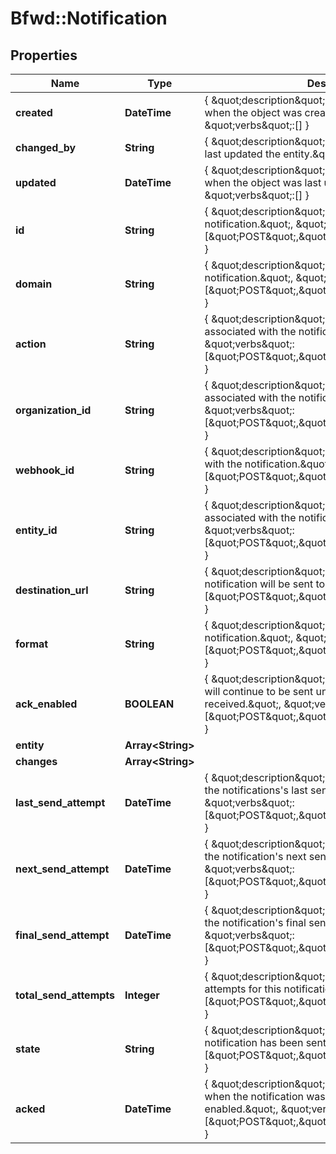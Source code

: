 # Bfwd::Notification

## Properties
Name | Type | Description | Notes
------------ | ------------- | ------------- | -------------
**created** | **DateTime** | { \&quot;description\&quot; : \&quot;The UTC DateTime when the object was created.\&quot;, \&quot;verbs\&quot;:[] } | [optional] 
**changed_by** | **String** | { \&quot;description\&quot; : \&quot;ID of the user who last updated the entity.\&quot;, \&quot;verbs\&quot;:[] } | [optional] 
**updated** | **DateTime** | { \&quot;description\&quot; : \&quot;The UTC DateTime when the object was last updated.\&quot;, \&quot;verbs\&quot;:[] } | [optional] 
**id** | **String** | { \&quot;description\&quot; : \&quot;ID of the notification.\&quot;, \&quot;verbs\&quot;:[\&quot;POST\&quot;,\&quot;PUT\&quot;,\&quot;GET\&quot;] } | [optional] 
**domain** | **String** | { \&quot;description\&quot; : \&quot;The domain of the notification.\&quot;, \&quot;verbs\&quot;:[\&quot;POST\&quot;,\&quot;PUT\&quot;,\&quot;GET\&quot;] } | 
**action** | **String** | { \&quot;description\&quot; : \&quot;The action associated with the notification.\&quot;, \&quot;verbs\&quot;:[\&quot;POST\&quot;,\&quot;PUT\&quot;,\&quot;GET\&quot;] } | 
**organization_id** | **String** | { \&quot;description\&quot; : \&quot;Organization associated with the notification.\&quot;, \&quot;verbs\&quot;:[\&quot;POST\&quot;,\&quot;PUT\&quot;,\&quot;GET\&quot;] } | 
**webhook_id** | **String** | { \&quot;description\&quot; : \&quot;Webhook associated with the notification.\&quot;, \&quot;verbs\&quot;:[\&quot;POST\&quot;,\&quot;PUT\&quot;,\&quot;GET\&quot;] } | 
**entity_id** | **String** | { \&quot;description\&quot; : \&quot;The id of the entity associated with the notification.\&quot;, \&quot;verbs\&quot;:[\&quot;POST\&quot;,\&quot;PUT\&quot;,\&quot;GET\&quot;] } | 
**destination_url** | **String** | { \&quot;description\&quot; : \&quot;The URL the notification will be sent to.\&quot;, \&quot;verbs\&quot;:[\&quot;POST\&quot;,\&quot;PUT\&quot;,\&quot;GET\&quot;] } | 
**format** | **String** | { \&quot;description\&quot; : \&quot;Format of the notification.\&quot;, \&quot;verbs\&quot;:[\&quot;POST\&quot;,\&quot;PUT\&quot;,\&quot;GET\&quot;] } | 
**ack_enabled** | **BOOLEAN** | { \&quot;description\&quot; : \&quot;If true notifications will continue to be sent until an acknowledgment is received.\&quot;, \&quot;verbs\&quot;:[\&quot;POST\&quot;,\&quot;PUT\&quot;,\&quot;GET\&quot;] } | [default to false]
**entity** | **Array&lt;String&gt;** |  | [optional] 
**changes** | **Array&lt;String&gt;** |  | [optional] 
**last_send_attempt** | **DateTime** | { \&quot;description\&quot; : \&quot;The UTC DateTime of the notifications&#39;s last send attempt.\&quot;, \&quot;verbs\&quot;:[\&quot;POST\&quot;,\&quot;PUT\&quot;,\&quot;GET\&quot;] } | [optional] 
**next_send_attempt** | **DateTime** | { \&quot;description\&quot; : \&quot;The UTC DateTime of the notification&#39;s next send attempt.\&quot;, \&quot;verbs\&quot;:[\&quot;POST\&quot;,\&quot;PUT\&quot;,\&quot;GET\&quot;] } | [optional] 
**final_send_attempt** | **DateTime** | { \&quot;description\&quot; : \&quot;The UTC DateTime of the notification&#39;s final send attempt.\&quot;, \&quot;verbs\&quot;:[\&quot;POST\&quot;,\&quot;PUT\&quot;,\&quot;GET\&quot;] } | [optional] 
**total_send_attempts** | **Integer** | { \&quot;description\&quot; : \&quot;The number of send attempts for this notification.\&quot;, \&quot;verbs\&quot;:[\&quot;POST\&quot;,\&quot;PUT\&quot;,\&quot;GET\&quot;] } | [optional] 
**state** | **String** | { \&quot;description\&quot; : \&quot;Whether the notification has been sent.\&quot;, \&quot;verbs\&quot;:[\&quot;POST\&quot;,\&quot;PUT\&quot;,\&quot;GET\&quot;] } | 
**acked** | **DateTime** | { \&quot;description\&quot; : \&quot;The UTC DateTime when the notification was acked if it is ack enabled.\&quot;, \&quot;verbs\&quot;:[\&quot;POST\&quot;,\&quot;PUT\&quot;,\&quot;GET\&quot;] } | [optional] 


